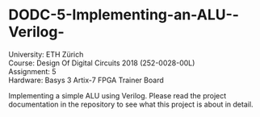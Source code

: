 # DODC-5-Implementing-an-ALU--Verilog-

University: ETH Zürich  
Course: Design Of Digital Circuits 2018 (252-0028-00L)  
Assignment: 5  
Hardware: Basys 3 Artix-7 FPGA Trainer Board  
  
Implementing a simple ALU using Verilog.
Please read the project documentation in the repository to see what this project is about in detail.
